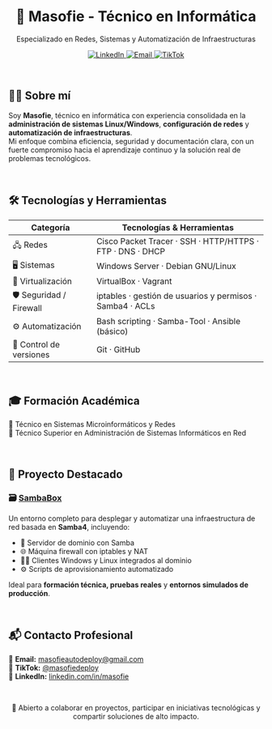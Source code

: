 <h1 align="center">🚀 Masofie - Técnico en Informática</h1>
<p align="center">Especializado en Redes, Sistemas y Automatización de Infraestructuras</p>

<p align="center">
  <a href="https://www.linkedin.com/in/masofie/">
    <img src="https://img.shields.io/badge/LinkedIn-Masofie-0077B5?style=flat&logo=linkedin&logoColor=white" alt="LinkedIn">
  </a>
  <a href="mailto:masofieautodeploy@gmail.com">
    <img src="https://img.shields.io/badge/Email-Contacto-EA4335?style=flat&logo=gmail&logoColor=white" alt="Email">
  </a>
  <a href="https://www.tiktok.com/@masofiedeploy">
    <img src="https://img.shields.io/badge/TikTok-Tutoriales-000000?style=flat&logo=tiktok&logoColor=white" alt="TikTok">
  </a>
</p>

<br>

## 👨‍💻 Sobre mí

Soy **Masofie**, técnico en informática con experiencia consolidada en la **administración de sistemas Linux/Windows**, **configuración de redes** y **automatización de infraestructuras**.  
Mi enfoque combina eficiencia, seguridad y documentación clara, con un fuerte compromiso hacia el aprendizaje continuo y la solución real de problemas tecnológicos.

<br>

## 🛠️ Tecnologías y Herramientas

| Categoría              | Tecnologías & Herramientas                                                                           |
|------------------------|------------------------------------------------------------------------------------------------------|
| 🖧 Redes               | Cisco Packet Tracer · SSH · HTTP/HTTPS · FTP · DNS · DHCP                                           |
| 🖥️ Sistemas           | Windows Server · Debian GNU/Linux                                                                   |
| 🧱 Virtualización      | VirtualBox · Vagrant                                                                                 |
| 🛡️ Seguridad / Firewall| iptables · gestión de usuarios y permisos · Samba4 · ACLs                                           |
| ⚙️ Automatización      | Bash scripting · Samba-Tool · Ansible (básico)                                                      |
| 📁 Control de versiones| Git · GitHub                                                                                         |

<br>

## 🎓 Formación Académica

📘 Técnico en Sistemas Microinformáticos y Redes  
📗 Técnico Superior en Administración de Sistemas Informáticos en Red

<br>

## 🧩 Proyecto Destacado

### 🗃️ [SambaBox](https://github.com/masofie/sambabox?tab=readme-ov-file)

Un entorno completo para desplegar y automatizar una infraestructura de red basada en **Samba4**, incluyendo:

- 🔐 Servidor de dominio con Samba
- 🌐 Máquina firewall con iptables y NAT
- 🧑‍💼 Clientes Windows y Linux integrados al dominio
- ⚙️ Scripts de aprovisionamiento automatizado

Ideal para **formación técnica, pruebas reales** y **entornos simulados de producción**.

<br>

## 📬 Contacto Profesional

📧 **Email:** [masofieautodeploy@gmail.com](mailto:masofieautodeploy@gmail.com)  
🎥 **TikTok:** [@masofiedeploy](https://www.tiktok.com/@masofiedeploy)  
🔗 **LinkedIn:** [linkedin.com/in/masofie](https://www.linkedin.com/in/masofie)

<br>

<p align="center">
💼 Abierto a colaborar en proyectos, participar en iniciativas tecnológicas y compartir soluciones de alto impacto.
</p>
